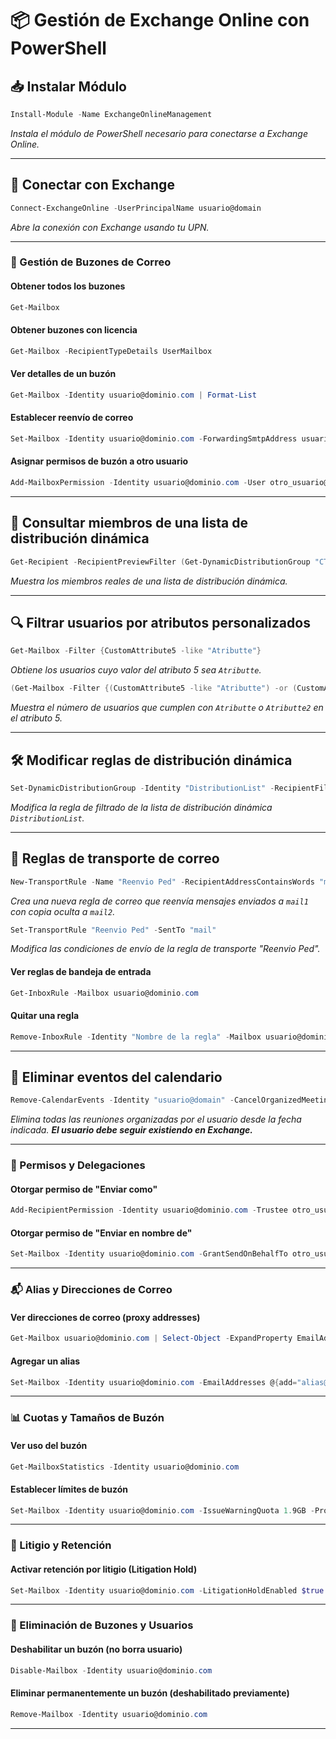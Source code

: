 # 📦 Gestión de Exchange Online con PowerShell

## 📥 Instalar Módulo

```powershell
Install-Module -Name ExchangeOnlineManagement
```

_Instala el módulo de PowerShell necesario para conectarse a Exchange Online._

---

## 🔌 Conectar con Exchange

```powershell
Connect-ExchangeOnline -UserPrincipalName usuario@domain
```

_Abre la conexión con Exchange usando tu UPN._

---


### 👥 Gestión de Buzones de Correo

#### Obtener todos los buzones
```powershell
Get-Mailbox
```

#### Obtener buzones con licencia
```powershell
Get-Mailbox -RecipientTypeDetails UserMailbox
```

#### Ver detalles de un buzón
```powershell
Get-Mailbox -Identity usuario@dominio.com | Format-List
```
#### Establecer reenvío de correo
```powershell
Set-Mailbox -Identity usuario@dominio.com -ForwardingSmtpAddress usuario_destino@dominio.com
```

#### Asignar permisos de buzón a otro usuario
```powershell
Add-MailboxPermission -Identity usuario@dominio.com -User otro_usuario@dominio.com -AccessRights FullAccess -InheritanceType All
```

---

## 👥 Consultar miembros de una lista de distribución dinámica

```powershell
Get-Recipient -RecipientPreviewFilter (Get-DynamicDistributionGroup "CTAG-Responsables departamento").RecipientFilter
```

_Muestra los miembros reales de una lista de distribución dinámica._

---

## 🔍 Filtrar usuarios por atributos personalizados

```powershell
Get-Mailbox -Filter {CustomAttribute5 -like "Atributte"}
```

_Obtiene los usuarios cuyo valor del atributo 5 sea `Atributte`._

```powershell
(Get-Mailbox -Filter {(CustomAttribute5 -like "Atributte") -or (CustomAttribute5 -like "Atributte2")}).COUNT
```

_Muestra el número de usuarios que cumplen con `Atributte` o `Atributte2` en el atributo 5._

---

## 🛠️ Modificar reglas de distribución dinámica

```powershell
Set-DynamicDistributionGroup -Identity "DistributionList" -RecipientFilter '((CustomAttribute5 -eq "DTC") -or (CustomAttribute5 -eq "SORD")) -and (-not(Name -like "SystemMailbox{{*")) -and (-not(Name -like "CAS_{{*")) -and (-not(RecipientTypeDetailsValue -eq "MailboxPlan")) -and (-not(RecipientTypeDetailsValue -eq "DiscoveryMailbox")) -and (-not(RecipientTypeDetailsValue -eq "PublicFolderMailbox")) -and (-not(RecipientTypeDetailsValue -eq "ArbitrationMailbox")) -and (-not(RecipientTypeDetailsValue -eq "AuditLogMailbox")) -and (-not(RecipientTypeDetailsValue -eq "AuxAuditLogMailbox")) -and (-not(RecipientTypeDetailsValue -eq "SupervisoryReviewPolicyMailbox"))'
```

_Modifica la regla de filtrado de la lista de distribución dinámica `DistributionList`._

---

## 📧 Reglas de transporte de correo

```powershell
New-TransportRule -Name "Reenvio Ped" -RecipientAddressContainsWords "mail1" -BlindCopyTo "mail2"
```

_Crea una nueva regla de correo que reenvía mensajes enviados a `mail1` con copia oculta a `mail2`._

```powershell
Set-TransportRule "Reenvio Ped" -SentTo "mail"
```

_Modifica las condiciones de envío de la regla de transporte "Reenvio Ped"._

#### Ver reglas de bandeja de entrada
```powershell
Get-InboxRule -Mailbox usuario@dominio.com
```

#### Quitar una regla
```powershell
Remove-InboxRule -Identity "Nombre de la regla" -Mailbox usuario@dominio.com
```


---

## 📅 Eliminar eventos del calendario

```powershell
Remove-CalendarEvents -Identity "usuario@domain" -CancelOrganizedMeetings -QueryStartDate "2023-01-01"
```

_Elimina todas las reuniones organizadas por el usuario desde la fecha indicada. **El usuario debe seguir existiendo en Exchange.**_

---

### 🔐 Permisos y Delegaciones

#### Otorgar permiso de "Enviar como"
```powershell
Add-RecipientPermission -Identity usuario@dominio.com -Trustee otro_usuario@dominio.com -AccessRights SendAs
```

#### Otorgar permiso de "Enviar en nombre de"
```powershell
Set-Mailbox -Identity usuario@dominio.com -GrantSendOnBehalfTo otro_usuario@dominio.com
```

---

### 📬 Alias y Direcciones de Correo

#### Ver direcciones de correo (proxy addresses)
```powershell
Get-Mailbox usuario@dominio.com | Select-Object -ExpandProperty EmailAddresses
```

#### Agregar un alias
```powershell
Set-Mailbox -Identity usuario@dominio.com -EmailAddresses @{add="alias@dominio.com"}
```

---

### 📊 Cuotas y Tamaños de Buzón

#### Ver uso del buzón
```powershell
Get-MailboxStatistics -Identity usuario@dominio.com
```

#### Establecer límites de buzón
```powershell
Set-Mailbox -Identity usuario@dominio.com -IssueWarningQuota 1.9GB -ProhibitSendQuota 2GB -ProhibitSendReceiveQuota 2.3GB
```

---

### 🚫 Litigio y Retención

#### Activar retención por litigio (Litigation Hold)
```powershell
Set-Mailbox -Identity usuario@dominio.com -LitigationHoldEnabled $true
```

---

### 🪩 Eliminación de Buzones y Usuarios

#### Deshabilitar un buzón (no borra usuario)
```powershell
Disable-Mailbox -Identity usuario@dominio.com
```

#### Eliminar permanentemente un buzón (deshabilitado previamente)
```powershell
Remove-Mailbox -Identity usuario@dominio.com
```

---
